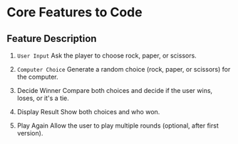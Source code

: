 # Core Features to Code

## Feature	Description
1. `User Input`	Ask the player to choose rock, paper, or scissors.

2. `Computer Choice`	Generate a random choice (rock, paper, or scissors) for the computer.

3. Decide Winner	Compare both choices and decide if the user wins, loses, or it's a tie.

4. Display Result	Show both choices and who won.

5. Play Again	Allow the user to play multiple rounds (optional, after first version).